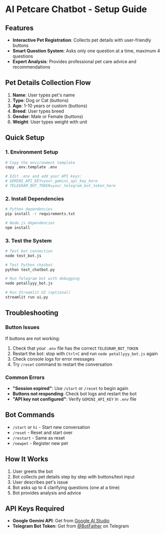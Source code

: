 # AI Petcare Chatbot - Setup Guide

## Features
- **Interactive Pet Registration**: Collects pet details with user-friendly buttons
- **Smart Question System**: Asks only one question at a time, maximum 4 questions
- **Expert Analysis**: Provides professional pet care advice and recommendations

## Pet Details Collection Flow
1. **Name**: User types pet's name
2. **Type**: Dog or Cat (buttons)
3. **Age**: 1-10 years or custom (buttons)
4. **Breed**: User types breed
5. **Gender**: Male or Female (buttons)  
6. **Weight**: User types weight with unit

## Quick Setup

### 1. Environment Setup
```bash
# Copy the environment template
copy .env.template .env

# Edit .env and add your API keys:
# GEMINI_API_KEY=your_gemini_api_key_here
# TELEGRAM_BOT_TOKEN=your_telegram_bot_token_here
```

### 2. Install Dependencies
```bash
# Python dependencies
pip install -r requirements.txt

# Node.js dependencies  
npm install
```

### 3. Test the System
```bash
# Test bot connection
node test_bot.js

# Test Python chatbot
python test_chatbot.py

# Run Telegram bot with debugging
node petallyyy_bot.js

# Run Streamlit UI (optional)
streamlit run ui.py
```

## Troubleshooting

### Button Issues
If buttons are not working:
1. Check that your `.env` file has the correct `TELEGRAM_BOT_TOKEN`
2. Restart the bot: stop with `Ctrl+C` and run `node petallyyy_bot.js` again
3. Check console logs for error messages
4. Try `/reset` command to restart the conversation

### Common Errors
- **"Session expired"**: Use `/start` or `/reset` to begin again
- **Buttons not responding**: Check bot logs and restart the bot
- **"API key not configured"**: Verify `GEMINI_API_KEY` in `.env` file

## Bot Commands
- `/start` or `hi` - Start new conversation
- `/reset` - Reset and start over
- `/restart` - Same as reset
- `/newpet` - Register new pet

## How It Works
1. User greets the bot
2. Bot collects pet details step by step with buttons/text input
3. User describes pet's issue
4. Bot asks up to 4 clarifying questions (one at a time)
5. Bot provides analysis and advice

## API Keys Required
- **Google Gemini API**: Get from [Google AI Studio](https://aistudio.google.com/app/apikey)
- **Telegram Bot Token**: Get from [@BotFather](https://t.me/botfather) on Telegram
